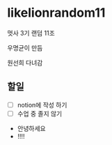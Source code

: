 # likelionrandom11
멋사 3기 랜덤 11조

우명균이 만듬

원선희 다녀감

## 할일
-[ ] notion에 작성 하기
-[ ] 수업 중 졸지 않기

- 안녕하세요
- !!!!
